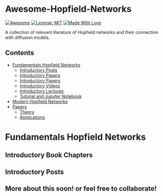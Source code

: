 # Awesome-Hopfield-Networks

[![Awesome](https://cdn.rawgit.com/sindresorhus/awesome/d7305f38d29fed78fa85652e3a63e154dd8e8829/media/badge.svg)](https://github.com/hee9joon/Awesome-Diffusion-Models)
[![License: MIT](https://img.shields.io/badge/License-MIT-green.svg)](https://opensource.org/licenses/MIT)
[![Made With Love](https://img.shields.io/badge/Made%20With-Love-red.svg)](https://github.com/chetanraj/awesome-github-badges)


A collection of relevant literature of Hopfield networks and their connection with diffusion models.



## Contents
- [Fundamentals Hopfield Networks](#fundamentals-hopfield-networks)
    - [Introductory Posts](#introductory-posts)
    - [Introductory Papers](#introductory-papers)
    - [Introductory Papers](#introductory-papers)
    - [Introductory Videos](#introductory-videos)
    - [Introductory Lectures](#introductory-lectures)
    - [Tutorial and Jupyter Notebook](#tutorial-and-jupyter-notebook)
- [Modern Hopfield Networks](#modern)
- [Papers](#papers)
    - [Theory](#theory)
    - [Applications](#applications)


# Fundamentals Hopfield Networks

## Introductory Book Chapters
## Introductory Posts
    

## More about this soon! or feel free to collaborate!
